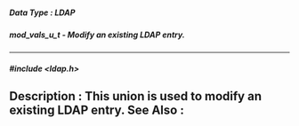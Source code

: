 ##### Data Type : LDAP
##### mod_vals_u_t - Modify an existing LDAP entry.
---
##### #include <ldap.h>
**Description :**
This union is used to modify an existing LDAP entry.
**See Also :**
[](D:/md_files/.md)
---

